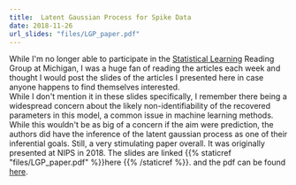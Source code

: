```yaml
---
title:  Latent Gaussian Process for Spike Data
date: 2018-11-26
url_slides: "files/LGP_paper.pdf"
---
```


While I'm  no longer able to participate in the [Statistical Learning](https://zhenkewu.com/teaching/statistical_learning_reading_group) Reading Group at Michigan,
I was a huge fan of reading the articles each week  and thought I would post the slides of the articles I presented here in case anyone happens to find themselves interested.    
While I don't mention it in these slides specifically, I remember there being a widespread concern about the likely non-identifiability of the recovered parameters 
in this model, a common issue in machine learning methods. While this wouldn't be as big of a concern if the aim were prediction, the authors did have the inference of the latent gaussian process as 
one of their inferential goals. Still, a very stimulating paper overall. 
It was originally presented at NIPS in 2018. The slides are linked {{% staticref "files/LGP_paper.pdf" %}}here {{% /staticref %}}. and the pdf can be found [here](https://papers.nips.cc/paper/6941-gaussian-process-based-nonlinear-latent-structure-discovery-in-multivariate-spike-train-data.pdf).
